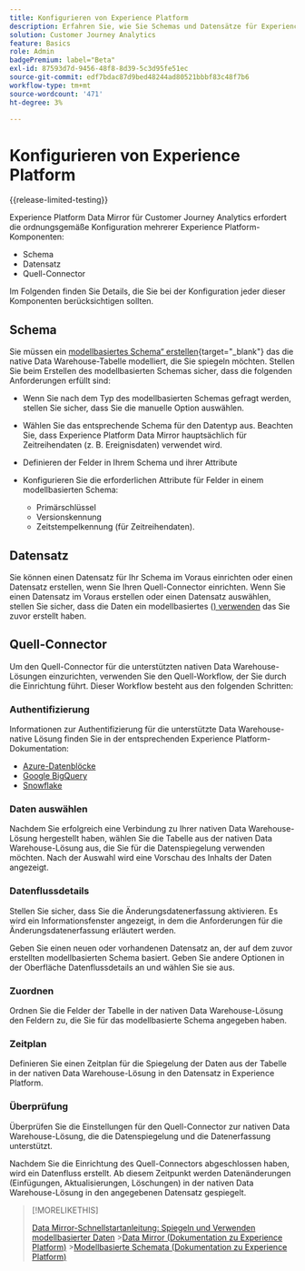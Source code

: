 ```yaml
---
title: Konfigurieren von Experience Platform
description: Erfahren Sie, wie Sie Schemas und Datensätze für Experience Platform Data Mirror für Customer Journey Analytics konfigurieren
solution: Customer Journey Analytics
feature: Basics
role: Admin
badgePremium: label="Beta"
exl-id: 87593d7d-9456-48f8-8d39-5c3d95fe51ec
source-git-commit: edf7bdac87d9bed48244ad80521bbbf83c48f7b6
workflow-type: tm+mt
source-wordcount: '471'
ht-degree: 3%

---
```


# Konfigurieren von Experience Platform

{{release-limited-testing}}

Experience Platform Data Mirror für Customer Journey Analytics erfordert die ordnungsgemäße Konfiguration mehrerer Experience Platform-Komponenten:

* Schema
* Datensatz
* Quell-Connector

Im Folgenden finden Sie Details, die Sie bei der Konfiguration jeder dieser Komponenten berücksichtigen sollten.

## Schema

Sie müssen ein [modellbasiertes Schema“ erstellen](https://experienceleague.adobe.com/en/docs/experience-platform/xdm/schema/model-based){target="_blank"} das die native Data Warehouse-Tabelle modelliert, die Sie spiegeln möchten. Stellen Sie beim Erstellen des modellbasierten Schemas sicher, dass die folgenden Anforderungen erfüllt sind:

* Wenn Sie nach dem Typ des modellbasierten Schemas gefragt werden, stellen Sie sicher, dass Sie die manuelle Option auswählen.
* Wählen Sie das entsprechende Schema für den Datentyp aus. Beachten Sie, dass Experience Platform Data Mirror hauptsächlich für Zeitreihendaten (z. B. Ereignisdaten) verwendet wird.

* Definieren der Felder in Ihrem Schema und ihrer Attribute
* Konfigurieren Sie die erforderlichen Attribute für Felder in einem modellbasierten Schema:

   * Primärschlüssel
   * Versionskennung
   * Zeitstempelkennung (für Zeitreihendaten).

## Datensatz

Sie können einen Datensatz für Ihr Schema im Voraus einrichten oder einen Datensatz erstellen, wenn Sie Ihren Quell-Connector einrichten.
Wenn Sie einen Datensatz im Voraus erstellen oder einen Datensatz auswählen, stellen Sie sicher, dass die Daten ein modellbasiertes ([) verwenden](#schema) das Sie zuvor erstellt haben.


## Quell-Connector

Um den Quell-Connector für die unterstützten nativen Data Warehouse-Lösungen einzurichten, verwenden Sie den Quell-Workflow, der Sie durch die Einrichtung führt. Dieser Workflow besteht aus den folgenden Schritten:

### Authentifizierung

Informationen zur Authentifizierung für die unterstützte Data Warehouse-native Lösung finden Sie in der entsprechenden Experience Platform-Dokumentation:

* [Azure-Datenblöcke](https://experienceleague.adobe.com/en/docs/experience-platform/sources/connectors/databases/databricks)
* [Google BigQuery](https://experienceleague.adobe.com/en/docs/experience-platform/sources/connectors/databases/bigquery)
* [Snowflake](https://experienceleague.adobe.com/en/docs/experience-platform/sources/connectors/databases/snowflake)


### Daten auswählen

Nachdem Sie erfolgreich eine Verbindung zu Ihrer nativen Data Warehouse-Lösung hergestellt haben, wählen Sie die Tabelle aus der nativen Data Warehouse-Lösung aus, die Sie für die Datenspiegelung verwenden möchten. Nach der Auswahl wird eine Vorschau des Inhalts der Daten angezeigt.


### Datenflussdetails

Stellen Sie sicher, dass Sie die Änderungsdatenerfassung aktivieren. Es wird ein Informationsfenster angezeigt, in dem die Anforderungen für die Änderungsdatenerfassung erläutert werden.

Geben Sie einen neuen oder vorhandenen Datensatz an, der auf dem zuvor erstellten modellbasierten Schema basiert. Geben Sie andere Optionen in der Oberfläche Datenflussdetails an und wählen Sie sie aus.


### Zuordnen

Ordnen Sie die Felder der Tabelle in der nativen Data Warehouse-Lösung den Feldern zu, die Sie für das modellbasierte Schema angegeben haben.


### Zeitplan

Definieren Sie einen Zeitplan für die Spiegelung der Daten aus der Tabelle in der nativen Data Warehouse-Lösung in den Datensatz in Experience Platform.


### Überprüfung

Überprüfen Sie die Einstellungen für den Quell-Connector zur nativen Data Warehouse-Lösung, die die Datenspiegelung und die Datenerfassung unterstützt.


Nachdem Sie die Einrichtung des Quell-Connectors abgeschlossen haben, wird ein Datenfluss erstellt. Ab diesem Zeitpunkt werden Datenänderungen (Einfügungen, Aktualisierungen, Löschungen) in der nativen Data Warehouse-Lösung in den angegebenen Datensatz gespiegelt.


>[!MORELIKETHIS]
>
>[Data Mirror-Schnellstartanleitung: Spiegeln und Verwenden modellbasierter Daten](model-based.md)
>&#x200B;>[Data Mirror (Dokumentation zu Experience Platform)](https://experienceleague.adobe.com/en/docs/experience-platform/xdm/data-mirror/overview)
>&#x200B;>[Modellbasierte Schemata (Dokumentation zu Experience Platform)](https://experienceleague.adobe.com/en/docs/experience-platform/xdm/schema/model-based)
